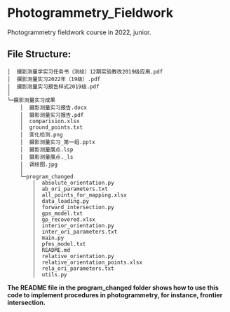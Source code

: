 # Photogrammetry_Fieldwork
Photogrammetry fieldwork course in 2022, junior.
## File Structure:
```
│  摄影测量学实习任务书（测绘）12期实验教改2019级应用.pdf
│  摄影测量实习2022年（19级）.pdf
│  摄影测量实习报告样式2019级.pdf
│      
└─摄影测量实习成果
    │  摄影测量实习报告.docx
    │  摄影测量实习报告.pdf
    │  comparision.xlsx
    │  ground_points.txt
    │  变化检测.png
    │  摄影测量实习_第一组.pptx
    │  摄影测量展点.lsp
    │  摄影测量展点._ls
    │  调绘图.jpg
    │  
    └─program_changed
        │  absolute_orientation.py
        │  ab_ori_parameters.txt
        │  all_points_for_mapping.xlsx
        │  data_loading.py
        │  forward_intersection.py
        │  gps_model.txt
        │  gp_recovered.xlsx
        │  interior_orientation.py
        │  inter_ori_parameters.txt
        │  main.py
        │  pfms_model.txt
        │  README.md
        │  relative_orientation.py
        │  relative_orientation_points.xlsx
        │  rela_ori_parameters.txt
        │  utils.py
```

**The README file in the program_changed folder shows how to use this code to implement procedures in photogrammetry, for instance, frontier intersection.**
